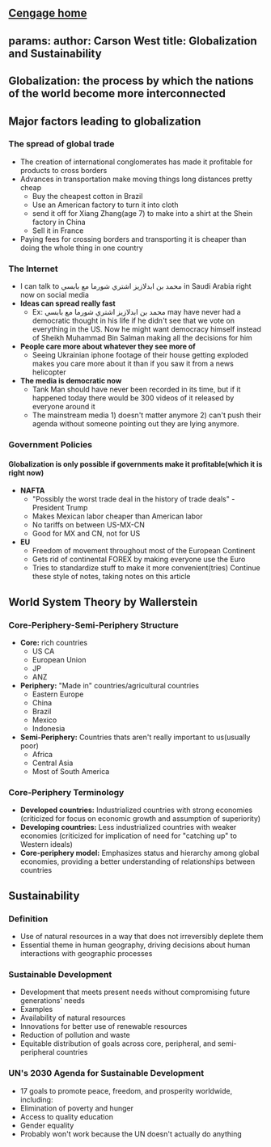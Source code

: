  [Cengage home](./../cengage-home/)
---
params:
	author: Carson West
title: Globalization and Sustainability
--- 
## Globalization: the process by which the nations of the world become more interconnected

## Major factors leading to globalization

### The spread of global trade
- The creation of international conglomerates has made it profitable for products to cross borders
- Advances in transportation make moving things long distances pretty cheap
	- Buy the cheapest cotton in Brazil
	- Use an American factory to turn it into cloth
	- send it off for Xiang Zhang(age 7) to make into a shirt at the Shein factory in China
	- Sell it in France
- Paying fees for crossing borders and transporting it is cheaper than doing the whole thing in one country
### The Internet
- I can talk to محمد بن ابدلازيز اشتري شورما مع بابسي in Saudi Arabia right now on social media
- **Ideas can spread really fast**
	- Ex: محمد بن ابدلازيز اشتري شورما مع بابسي may have never had a democratic thought in his life if he didn't see that we vote on everything in the US. Now he might want democracy himself instead of Sheikh Muhammad Bin Salman making all the decisions for him
- **People care more about whatever they see more of**
	- Seeing Ukrainian iphone footage of their house getting exploded makes you care more about it than if you saw it from a news helicopter
- **The media is democratic now**
	- Tank Man should have never been recorded in its time, but if it happened today there would be 300 videos of it released by everyone around it
	- The mainstream media 1) doesn't matter anymore 2) can't push their agenda without someone pointing out they are lying anymore.
### Government Policies
#### Globalization is only possible if governments make it profitable(which it is right now)
- **NAFTA**
	- "Possibly the worst trade deal in the history of trade deals" - President Trump
	- Makes Mexican labor cheaper than American labor
	- No tariffs on between US-MX-CN
	- Good for MX and CN, not for US
- **EU**
	- Freedom of movement throughout most of the European Continent
	- Gets rid of continental FOREX by making everyone use the Euro
	- Tries to standardize stuff to make it more convenient(tries)
Continue these style of notes, taking notes on this article
## World System Theory by Wallerstein

### Core-Periphery-Semi-Periphery Structure

- **Core:** rich countries
	- US CA
	- European Union
	- JP
	- ANZ
- **Periphery:** "Made in" countries/agricultural countries
	- Eastern Europe
	- China
	- Brazil
	- Mexico
	- Indonesia
- **Semi-Periphery:** Countries thats aren't really important to us(usually poor)
	- Africa
	- Central Asia
	- Most of South America

### Core-Periphery Terminology

- **Developed countries:** Industrialized countries with strong economies (criticized for focus on economic growth and assumption of superiority)
- **Developing countries:** Less industrialized countries with weaker economies (criticized for implication of need for "catching up" to Western ideals)
- **Core-periphery model:** Emphasizes status and hierarchy among global economies, providing a better understanding of relationships between countries

## Sustainability

### Definition

- Use of natural resources in a way that does not irreversibly deplete them
- Essential theme in human geography, driving decisions about human interactions with geographic processes

### Sustainable Development
- Development that meets present needs without compromising future generations' needs
- Examples
 - Availability of natural resources
 - Innovations for better use of renewable resources
 - Reduction of pollution and waste
 - Equitable distribution of goals across core, peripheral, and semi-peripheral countries

### UN's 2030 Agenda for Sustainable Development
- 17 goals to promote peace, freedom, and prosperity worldwide, including:
 - Elimination of poverty and hunger
 - Access to quality education
 - Gender equality
- Probably won't work because the UN doesn't actually do anything
